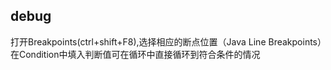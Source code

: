 ## debug

打开Breakpoints(ctrl+shift+F8),选择相应的断点位置（Java Line Breakpoints）在Condition中填入判断值可在循环中直接循环到符合条件的情况

